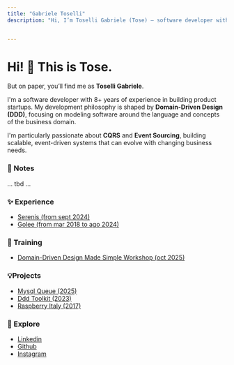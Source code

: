 ```yaml
---
title: "Gabriele Toselli"
description: "Hi, I’m Toselli Gabriele (Tose) — software developer with 8+ years of experience in startups, building products people love to use."


---
```


# Hi! 👋 This is <span class="text-highlight">Tose</span>.
But on paper, you’ll find me as <strong>Toselli Gabriele</strong>.

I'm a software developer with 8+ years of experience in building product startups.
My development philosophy is shaped by **Domain-Driven Design (DDD)**, focusing on modeling software around the language and concepts of the business domain.

I'm particularly passionate about **CQRS** and **Event Sourcing**, building scalable, event-driven systems that can evolve with changing business needs.


### 📒 Notes
 ... tbd ...

### ✨ Experience
- [Serenis (from sept 2024)](https://www.serenis.it/)
- [Golee (from mar 2018 to ago 2024)](https://golee.it/)


### 📅 Training
- [Domain-Driven Design Made Simple Workshop (oct 2025)](https://www.avanscoperta.it/it/training/domain-driven-design-made-simple-workshop/)

### 💡Projects
- [Mysql Queue (2025)](https://github.com/serenis-health/mysql-queue)
- [Ddd Toolkit (2023)](https://fizzbuds.github.io/ddd-toolkit/)
- [Raspberry Italy (2017)](https://www.raspberryitaly.com/)

### 🧭 Explore
- [Linkedin](https://www.linkedin.com/in/toselli-gabriele/)
- [Github](https://github.com/gtoselli)
- [Instagram](https://www.instagram.com/t0se_/)
